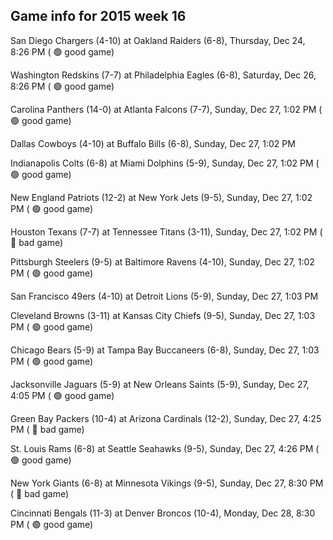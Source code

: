 ## Game info for 2015 week 16
San Diego Chargers (4-10) at Oakland Raiders (6-8), Thursday, Dec 24, 8:26 PM (	:green_circle: good game)



Washington Redskins (7-7) at Philadelphia Eagles (6-8), Saturday, Dec 26, 8:26 PM (	:green_circle: good game)



Carolina Panthers (14-0) at Atlanta Falcons (7-7), Sunday, Dec 27, 1:02 PM (	:green_circle: good game)

Dallas Cowboys (4-10) at Buffalo Bills (6-8), Sunday, Dec 27, 1:02 PM

Indianapolis Colts (6-8) at Miami Dolphins (5-9), Sunday, Dec 27, 1:02 PM (	:green_circle: good game)

New England Patriots (12-2) at New York Jets (9-5), Sunday, Dec 27, 1:02 PM (	:green_circle: good game)

Houston Texans (7-7) at Tennessee Titans (3-11), Sunday, Dec 27, 1:02 PM (	:red_circle: bad game)

Pittsburgh Steelers (9-5) at Baltimore Ravens (4-10), Sunday, Dec 27, 1:02 PM (	:green_circle: good game)

San Francisco 49ers (4-10) at Detroit Lions (5-9), Sunday, Dec 27, 1:03 PM

Cleveland Browns (3-11) at Kansas City Chiefs (9-5), Sunday, Dec 27, 1:03 PM (	:green_circle: good game)

Chicago Bears (5-9) at Tampa Bay Buccaneers (6-8), Sunday, Dec 27, 1:03 PM (	:green_circle: good game)



Jacksonville Jaguars (5-9) at New Orleans Saints (5-9), Sunday, Dec 27, 4:05 PM (	:green_circle: good game)

Green Bay Packers (10-4) at Arizona Cardinals (12-2), Sunday, Dec 27, 4:25 PM (	:red_circle: bad game)

St. Louis Rams (6-8) at Seattle Seahawks (9-5), Sunday, Dec 27, 4:26 PM (	:green_circle: good game)



New York Giants (6-8) at Minnesota Vikings (9-5), Sunday, Dec 27, 8:30 PM (	:red_circle: bad game)



Cincinnati Bengals (11-3) at Denver Broncos (10-4), Monday, Dec 28, 8:30 PM (	:green_circle: good game)

